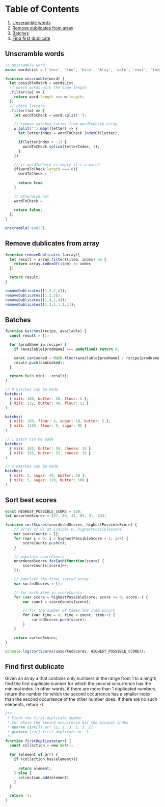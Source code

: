 # Table of Contents
1. [Unscramble words](#unscramble-words)
1. [Remove dublicates from array](#remove-dublicates-from-array)
1. [Batches](#batches)
1. [Find first dublicate](#find-first-dublicate)

## Unscramble words
```js
// unscramble word
const wordsList = ['love', 'foo', 'blab', 'blay', 'vole', 'evol', 'lovy', 'fdsfdsfdsf'];

function unscramble(word) {
  let possibleMatch = wordsList
  // match words with the same length
  .filter((w) => {
    return word.length === w.length;
  })
  // check letters
  .filter((w) => {
    let wordToCheck = word.split('');

    // remove matched lattes from wordToCheck array
    w.split('').map((letter) => {           
      let letterIndex = wordToCheck.indexOf(letter);

      if(letterIndex > -1) {
        wordToCheck.splice(letterIndex, 1);
      }             
    })

    // if wordToCheck is empty it's a match
    if(wordToCheck.length === 0){
      wordToCheck = ''
      
      return true
    }

    // otherwise not
    wordToCheck = ''
    
    return false;
  })  
}

unscramble('ovel');

```

## Remove dublicates from array
```js
function removeDublicates (array){
  let result = array.filter((item, index) => {
    return array.indexOf(item) == index
  })

  return result;
}

removeDublicates([1,3,2,4]);
removeDublicates([1,3,3]);
removeDublicates([1,4,1,4]);
removeDublicates([1,1,1,1,1,1]);
```

## Batches
```js
function batches(recipe, available) {
  const result = [];

  for (prodName in recipe) {
    if (available[prodName] === undefined) return 0;

    const canCooked = Math.floor(available[prodName] / recipe[prodName]);
    result.push(canCooked);
  }

  return Math.min(...result);
}

// 0 batches can be made
batches(
  { milk: 100, butter: 50, flour: 5 },
  { milk: 132, butter: 48, flour: 51 }
)

batches(
  { milk: 100, flour: 4, sugar: 10, butter: 5 },
  { milk: 1288, flour: 9, sugar: 95 }
)

// 1 batch can be made
batches(
  { milk: 100, butter: 50, cheese: 10 },
  { milk: 198, butter: 52, cheese: 10 }
)

// 2 batches can be made
batches(
  { milk: 2, sugar: 40, butter: 20 },
  { milk: 5, sugar: 120, butter: 500 }
)
```

## Sort best scores
```js
const HIGHEST_POSSIBLE_SCORE = 100;
let unsortedScores = [37, 89, 41, 65, 91, 53];

function sortScores(unorderedScores, highestPossibleScore) {
    // array of 0s at indices 0..highestPossibleScore
    var scoreCounts = [];
    for (var i = 0; i < highestPossibleScore + 1; i++) {
        scoreCounts.push(0);
    }

    // populate scoreCounts
    unorderedScores.forEach(function(score) {
        scoreCounts[score]++;
    });

    // populate the final sorted array
    var sortedScores = [];

    // for each item in scoreCounts
    for (var score = highestPossibleScore; score >= 0; score--) {
        var count = scoreCounts[score];

        // for the number of times the item occurs
        for (var time = 0; time < count; time++) {
            sortedScores.push(score);
        }
    }

    return sortedScores;
}

console.log(sortScores(unsortedScores, HIGHEST_POSSIBLE_SCORE));
```


## Find first dublicate

Given an array a that contains only numbers in the range from 1 to a.length, find the first duplicate number for which the second occurrence has the minimal index. In other words, if there are more than 1 duplicated numbers, return the number for which the second occurrence has a smaller index than the second occurrence of the other number does. If there are no such elements, return -1.

```js
/**
 * Finds the first duplicate number 
 * for which the second occurrence has the minimal index
 * @param {int[]} arr [2, 1, 3, 5, 3, 2]
 * @return {int} first duplicate or -1
 */
function firstDuplicate(arr) {
  const collection = new Set();
  
  for (element of arr) {
    if (collection.has(element)){
      
      return element;
    } else {
      collection.add(element);
    }   
  }

  return -1;
}
```
